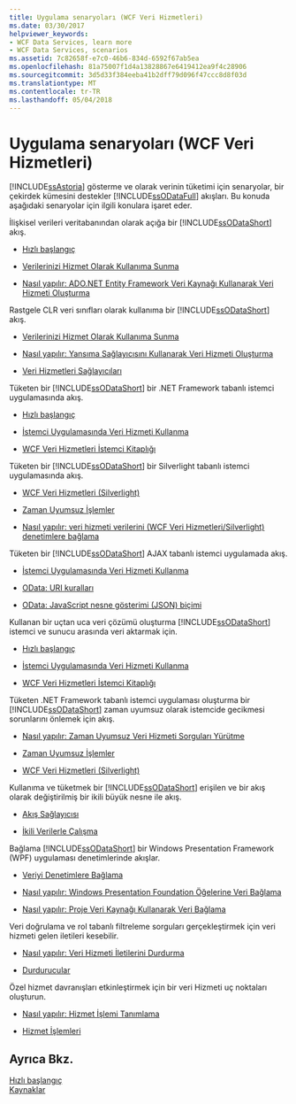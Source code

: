 ```yaml
---
title: Uygulama senaryoları (WCF Veri Hizmetleri)
ms.date: 03/30/2017
helpviewer_keywords:
- WCF Data Services, learn more
- WCF Data Services, scenarios
ms.assetid: 7c82658f-e7c0-46b6-834d-6592f67ab5ea
ms.openlocfilehash: 81a75007f1d4a13828867e6419412ea9f4c28906
ms.sourcegitcommit: 3d5d33f384eeba41b2dff79d096f47ccc8d8f03d
ms.translationtype: MT
ms.contentlocale: tr-TR
ms.lasthandoff: 05/04/2018
---
```

# <a name="application-scenarios-wcf-data-services"></a>Uygulama senaryoları (WCF Veri Hizmetleri)
[!INCLUDE[ssAstoria](../../../../includes/ssastoria-md.md)] gösterme ve olarak verinin tüketimi için senaryolar, bir çekirdek kümesini destekler [!INCLUDE[ssODataFull](../../../../includes/ssodatafull-md.md)] akışları. Bu konuda aşağıdaki senaryolar için ilgili konulara işaret eder.  
  
 İlişkisel verileri veritabanından olarak açığa bir [!INCLUDE[ssODataShort](../../../../includes/ssodatashort-md.md)] akış.  
 -   [Hızlı başlangıç](../../../../docs/framework/data/wcf/quickstart-wcf-data-services.md)  
  
-   [Verilerinizi Hizmet Olarak Kullanıma Sunma](../../../../docs/framework/data/wcf/exposing-your-data-as-a-service-wcf-data-services.md)  
  
-   [Nasıl yapılır: ADO.NET Entity Framework Veri Kaynağı Kullanarak Veri Hizmeti Oluşturma](../../../../docs/framework/data/wcf/create-a-data-service-using-an-adonet-ef-data-wcf.md)  
  
 Rastgele CLR veri sınıfları olarak kullanıma bir [!INCLUDE[ssODataShort](../../../../includes/ssodatashort-md.md)] akış.  
 -   [Verilerinizi Hizmet Olarak Kullanıma Sunma](../../../../docs/framework/data/wcf/exposing-your-data-as-a-service-wcf-data-services.md)  
  
-   [Nasıl yapılır: Yansıma Sağlayıcısını Kullanarak Veri Hizmeti Oluşturma](../../../../docs/framework/data/wcf/create-a-data-service-using-rp-wcf-data-services.md)  
  
-   [Veri Hizmetleri Sağlayıcıları](../../../../docs/framework/data/wcf/data-services-providers-wcf-data-services.md)  
  
 Tüketen bir [!INCLUDE[ssODataShort](../../../../includes/ssodatashort-md.md)] bir .NET Framework tabanlı istemci uygulamasında akış.  
 -   [Hızlı başlangıç](../../../../docs/framework/data/wcf/quickstart-wcf-data-services.md)  
  
-   [İstemci Uygulamasında Veri Hizmeti Kullanma](../../../../docs/framework/data/wcf/using-a-data-service-in-a-client-application-wcf-data-services.md)  
  
-   [WCF Veri Hizmetleri İstemci Kitaplığı](../../../../docs/framework/data/wcf/wcf-data-services-client-library.md)  
  
 Tüketen bir [!INCLUDE[ssODataShort](../../../../includes/ssodatashort-md.md)] bir Silverlight tabanlı istemci uygulamasında akış.  
 -   [WCF Veri Hizmetleri (Silverlight)](http://msdn.microsoft.com/library/c0cd9f4b-1372-48e4-9935-c8421239da30)  
  
-   [Zaman Uyumsuz İşlemler](../../../../docs/framework/data/wcf/asynchronous-operations-wcf-data-services.md)  
  
-   [Nasıl yapılır: veri hizmeti verilerini (WCF Veri Hizmetleri/Silverlight) denetimlere bağlama](http://msdn.microsoft.com/library/bda7d82e-7b1f-4690-8a33-c6297465bdd5)  
  
 Tüketen bir [!INCLUDE[ssODataShort](../../../../includes/ssodatashort-md.md)] AJAX tabanlı istemci uygulamada akış.  
 -   [İstemci Uygulamasında Veri Hizmeti Kullanma](../../../../docs/framework/data/wcf/using-a-data-service-in-a-client-application-wcf-data-services.md)  
  
-   [OData: URI kuralları](http://go.microsoft.com/fwlink/?LinkId=185564)  
  
-   [OData: JavaScript nesne gösterimi (JSON) biçimi](http://go.microsoft.com/fwlink/?LinkId=185790)  
  
 Kullanan bir uçtan uca veri çözümü oluşturma [!INCLUDE[ssODataShort](../../../../includes/ssodatashort-md.md)] istemci ve sunucu arasında veri aktarmak için.  
 -   [Hızlı başlangıç](../../../../docs/framework/data/wcf/quickstart-wcf-data-services.md)  
  
-   [İstemci Uygulamasında Veri Hizmeti Kullanma](../../../../docs/framework/data/wcf/using-a-data-service-in-a-client-application-wcf-data-services.md)  
  
-   [WCF Veri Hizmetleri İstemci Kitaplığı](../../../../docs/framework/data/wcf/wcf-data-services-client-library.md)  
  
 Tüketen .NET Framework tabanlı istemci uygulaması oluşturma bir [!INCLUDE[ssODataShort](../../../../includes/ssodatashort-md.md)] zaman uyumsuz olarak istemcide gecikmesi sorunlarını önlemek için akış.  
 -   [Nasıl yapılır: Zaman Uyumsuz Veri Hizmeti Sorguları Yürütme](../../../../docs/framework/data/wcf/how-to-execute-asynchronous-data-service-queries-wcf-data-services.md)  
  
-   [Zaman Uyumsuz İşlemler](../../../../docs/framework/data/wcf/asynchronous-operations-wcf-data-services.md)  
  
-   [WCF Veri Hizmetleri (Silverlight)](http://msdn.microsoft.com/library/c0cd9f4b-1372-48e4-9935-c8421239da30)  
  
 Kullanıma ve tüketmek bir [!INCLUDE[ssODataShort](../../../../includes/ssodatashort-md.md)] erişilen ve bir akış olarak değiştirilmiş bir ikili büyük nesne ile akış.  
 -   [Akış Sağlayıcısı](../../../../docs/framework/data/wcf/streaming-provider-wcf-data-services.md)  
  
-   [İkili Verilerle Çalışma](../../../../docs/framework/data/wcf/working-with-binary-data-wcf-data-services.md)  
  
 Bağlama [!INCLUDE[ssODataShort](../../../../includes/ssodatashort-md.md)] bir Windows Presentation Framework (WPF) uygulaması denetimlerinde akışlar.  
 -   [Veriyi Denetimlere Bağlama](../../../../docs/framework/data/wcf/binding-data-to-controls-wcf-data-services.md)  
  
-   [Nasıl yapılır: Windows Presentation Foundation Öğelerine Veri Bağlama](../../../../docs/framework/data/wcf/bind-data-to-wpf-elements-wcf-data-services.md)  
  
-   [Nasıl yapılır: Proje Veri Kaynağı Kullanarak Veri Bağlama](../../../../docs/framework/data/wcf/how-to-bind-data-using-a-project-data-source-wcf-data-services.md)  
  
 Veri doğrulama ve rol tabanlı filtreleme sorguları gerçekleştirmek için veri hizmeti gelen iletileri kesebilir.  
 -   [Nasıl yapılır: Veri Hizmeti İletilerini Durdurma](../../../../docs/framework/data/wcf/how-to-intercept-data-service-messages-wcf-data-services.md)  
  
-   [Durdurucular](../../../../docs/framework/data/wcf/interceptors-wcf-data-services.md)  
  
 Özel hizmet davranışları etkinleştirmek için bir veri Hizmeti uç noktaları oluşturun.  
 -   [Nasıl yapılır: Hizmet İşlemi Tanımlama](../../../../docs/framework/data/wcf/how-to-define-a-service-operation-wcf-data-services.md)  
  
-   [Hizmet İşlemleri](../../../../docs/framework/data/wcf/service-operations-wcf-data-services.md)  
  
## <a name="see-also"></a>Ayrıca Bkz.  
 [Hızlı başlangıç](../../../../docs/framework/data/wcf/quickstart-wcf-data-services.md)  
 [Kaynaklar](../../../../docs/framework/data/wcf/wcf-data-services-resources.md)
